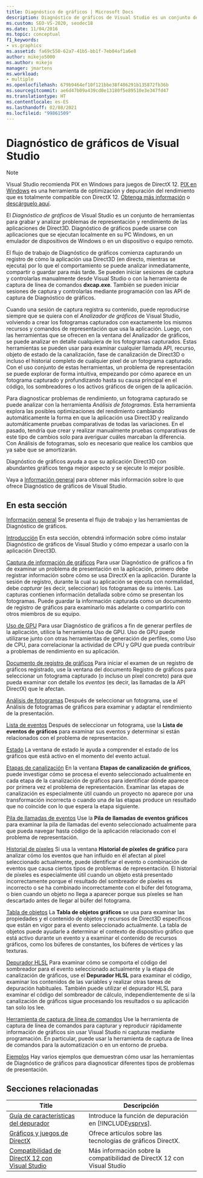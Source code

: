 ```yaml
---
title: Diagnóstico de gráficos | Microsoft Docs
description: Diagnóstico de gráficos de Visual Studio es un conjunto de herramientas para el registro y el análisis de la actividad de Direct3D. Úselas para solucionar los problemas de representación y rendimiento.
ms.custom: SEO-VS-2020, seodec18
ms.date: 11/04/2016
ms.topic: conceptual
f1_keywords:
- vs.graphics
ms.assetid: fa69c550-62a7-41b5-bb1f-7eb04af1a6e8
author: mikejo5000
ms.author: mikejo
manager: jmartens
ms.workload:
- multiple
ms.openlocfilehash: 679b9464ef10f121bbe38f486291b135872fb36b
ms.sourcegitcommit: ae6d47b09a439cd0e13180f5e89510e3e347fd47
ms.translationtype: HT
ms.contentlocale: es-ES
ms.lasthandoff: 02/08/2021
ms.locfileid: "99861509"
---
```

# <a name="visual-studio-graphics-diagnostics"></a>Diagnóstico de gráficos de Visual Studio
>[!NOTE]
> Visual Studio recomienda PIX en Windows para juegos de DirectX 12. [PIX en Windows](https://aka.ms/PIXonWindows) es una herramienta de optimización y depuración del rendimiento que es totalmente compatible con DirectX 12. [Obtenga más información](visual-studio-graphics-diagnostics-directx-12.md) o [descárguelo aquí](https://aka.ms/downloadPIX).

El *Diagnóstico de gráficos* de Visual Studio es un conjunto de herramientas para grabar y analizar problemas de representación y rendimiento de las aplicaciones de Direct3D. Diagnóstico de gráficos puede usarse con aplicaciones que se ejecutan localmente en su PC Windows, en un emulador de dispositivos de Windows o en un dispositivo o equipo remoto.

 El flujo de trabajo de Diagnóstico de gráficos comienza capturando un registro de cómo la aplicación usa Direct3D (en directo, mientras se ejecuta) por lo que el comportamiento se puede analizar inmediatamente, compartir o guardar para más tarde. Se pueden iniciar sesiones de captura y controlarlas manualmente desde Visual Studio o con la herramienta de captura de línea de comandos **dxcap.exe**. También se pueden iniciar sesiones de captura y controlarlas mediante programación con las API de captura de Diagnóstico de gráficos.

 Cuando una sesión de captura registra su contenido, puede reproducirse siempre que se quiera con el *Analizador de gráficos* de Visual Studio, volviendo a crear los fotogramas capturados con exactamente los mismos recursos y comandos de representación que usa la aplicación. Luego, con las herramientas que se ofrecen en la ventana del Analizador de gráficos, se puede analizar en detalle cualquiera de los fotogramas capturados. Estas herramientas se pueden usar para examinar cualquier llamada API, recurso, objeto de estado de la canalización, fase de canalización de Direct3D o incluso el historial completo de cualquier píxel de un fotograma capturado. Con el uso conjunto de estas herramientas, un problema de representación se puede explorar de forma intuitiva, empezando por cómo aparece en un fotograma capturado y profundizando hasta su causa principal en el código, los sombreadores o los activos gráficos de origen de la aplicación.

 Para diagnosticar problemas de rendimiento, un fotograma capturado se puede analizar con la herramienta *Análisis de fotogramas*. Esta herramienta explora las posibles optimizaciones del rendimiento cambiando automáticamente la forma en que la aplicación usa Direct3D y realizando automáticamente pruebas comparativas de todas las variaciones. En el pasado, tendría que crear y realizar manualmente pruebas comparativas de este tipo de cambios solo para averiguar cuáles marcaban la diferencia. Con Análisis de fotogramas, solo es necesario que realice los cambios que ya sabe que se amortizarán.

 Diagnóstico de gráficos ayuda a que su aplicación Direct3D con abundantes gráficos tenga mejor aspecto y se ejecute lo mejor posible.

 Vaya a [Información general](overview-of-visual-studio-graphics-diagnostics.md) para obtener más información sobre lo que ofrece Diagnóstico de gráficos de Visual Studio.

## <a name="in-this-section"></a>En esta sección
 [Información general](overview-of-visual-studio-graphics-diagnostics.md) Se presenta el flujo de trabajo y las herramientas de Diagnóstico de gráficos.

 [Introducción](getting-started-with-visual-studio-graphics-diagnostics.md) En esta sección, obtendrá información sobre cómo instalar Diagnóstico de gráficos de Visual Studio y cómo empezar a usarlo con la aplicación Direct3D.

 [Captura de información de gráficos](capturing-graphics-information.md) Para usar Diagnóstico de gráficos a fin de examinar un problema de presentación en la aplicación, primero debe registrar información sobre cómo se usa DirectX en la aplicación. Durante la sesión de registro, durante la cual su aplicación se ejecuta con normalidad, debe *capturar* (es decir, seleccionar) los fotogramas de su interés. Las capturas contienen información detallada sobre cómo se presentan los fotogramas. Puede guardar la información capturada como un documento de registro de gráficos para examinarlo más adelante o compartirlo con otros miembros de su equipo.

 [Uso de GPU](../../profiling/gpu-usage.md) Para usar Diagnóstico de gráficos a fin de generar perfiles de la aplicación, utilice la herramienta Uso de GPU. Uso de GPU puede utilizarse junto con otras herramientas de generación de perfiles, como Uso de CPU, para correlacionar la actividad de CPU y GPU que pueda contribuir a problemas de rendimiento en su aplicación.

 [Documento de registro de gráficos](graphics-log-document.md) Para iniciar el examen de un registro de gráficos registrado, use la ventana del documento Registro de gráficos para seleccionar un fotograma capturado (o incluso un píxel concreto) para que pueda examinar con detalle los *eventos* (es decir, las llamadas de la API DirectX) que le afectan.

 [Análisis de fotogramas](graphics-frame-analysis.md) Después de seleccionar un fotograma, use el Análisis de fotogramas de gráficos para examinar y adaptar el rendimiento de la presentación.

 [Lista de eventos](graphics-event-list.md) Después de seleccionar un fotograma, use la **Lista de eventos de gráficos** para examinar sus eventos y determinar si están relacionados con el problema de representación.

 [Estado](graphics-state.md) La ventana de estado le ayuda a comprender el estado de los gráficos que está activo en el momento del evento actual.

 [Etapas de canalización](graphics-pipeline-stages.md) En la ventana **Etapas de canalización de gráficos**, puede investigar cómo se procesa el evento seleccionado actualmente en cada etapa de la canalización de gráficos para identificar dónde aparece por primera vez el problema de representación. Examinar las etapas de canalización es especialmente útil cuando un proyecto no aparece por una transformación incorrecta o cuando una de las etapas produce un resultado que no coincide con lo que espera la etapa siguiente.

 [Pila de llamadas de eventos](graphics-event-call-stack.md) Use la **Pila de llamadas de eventos gráficos** para examinar la pila de llamadas del evento seleccionado actualmente para que pueda navegar hasta código de la aplicación relacionado con el problema de representación.

 [Historial de píxeles](graphics-pixel-history.md) Si usa la ventana **Historial de píxeles de gráfico** para analizar cómo los eventos que han influido en él afectan al píxel seleccionado actualmente, puede identificar el evento o combinación de eventos que causa ciertos tipos de problemas de representación. El historial de píxeles es especialmente útil cuando un objeto está presentado incorrectamente porque el resultado del sombreador de píxeles es incorrecto o se ha combinado incorrectamente con el búfer del fotograma, o bien cuando un objeto no llega a aparecer porque sus píxeles se han descartado antes de llegar al búfer del fotograma.

 [Tabla de objetos](graphics-object-table.md) La **Tabla de objetos gráficos** se usa para examinar las propiedades y el contenido de objetos y recursos de Direct3D específicos que están en vigor para el evento seleccionado actualmente. La tabla de objetos puede ayudarle a determinar el contexto de dispositivo gráfico que está activo durante un evento y a examinar el contenido de recursos gráficos, como los búferes de constantes, los búferes de vértices y las texturas.

 [Depurador HLSL](hlsl-shader-debugger.md) Para examinar cómo se comporta el código del sombreador para el evento seleccionado actualmente y la etapa de canalización de gráficos, use el **Depurador HLSL** para examinar el código, examinar los contenidos de las variables y realizar otras tareas de depuración habituales. También puede utilizar el depurador HLSL para examinar el código del sombreador de cálculo, independientemente de si la canalización de gráficos sigue procesando los resultados o su aplicación tan solo los lee.

 [Herramienta de captura de línea de comandos](command-line-capture-tool.md) Use la herramienta de captura de línea de comandos para capturar y reproducir rápidamente información de gráficos sin usar Visual Studio ni capturas mediante programación. En particular, puede usar la herramienta de captura de línea de comandos para la automatización o en un entorno de prueba.

 [Ejemplos](graphics-diagnostics-examples.md) Hay varios ejemplos que demuestran cómo usar las herramientas de Diagnóstico de gráficos para diagnosticar diferentes tipos de problemas de presentación.

## <a name="related-sections"></a>Secciones relacionadas

| Title | Descripción |
| - | - |
| [Guía de características del depurador](../debugger-feature-tour.md) | Introduce la función de depuración en [!INCLUDE[vsprvs](../../code-quality/includes/vsprvs_md.md)]. |
| [Gráficos y juegos de DirectX](/windows/win32/directx) | Ofrece artículos sobre las tecnologías de gráficos DirectX. |
| [Compatibilidad de DirectX 12 con Visual Studio](visual-studio-graphics-diagnostics-directx-12.md) | Más información sobre la compatibilidad de DirectX 12 con Visual Studio |
